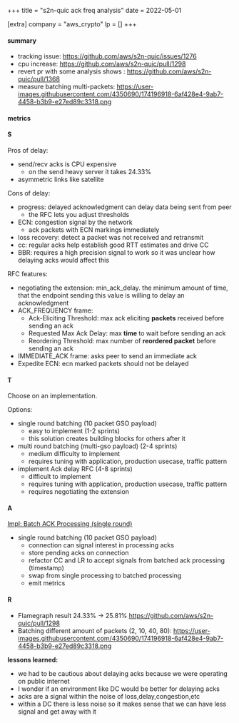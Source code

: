 +++
title = "s2n-quic ack freq analysis"
date = 2022-05-01

[extra]
company = "aws_crypto"
lp = []
+++

#### summary
- tracking issue: https://github.com/aws/s2n-quic/issues/1276
- cpu increase: https://github.com/aws/s2n-quic/pull/1298
- revert pr with some analysis shows : https://github.com/aws/s2n-quic/pull/1368
- measure batching multi-packets: https://user-images.githubusercontent.com/4350690/174196918-6af428e4-9ab7-4458-b3b9-e27ed89c3318.png

#### metrics

#### S
Pros of delay:
- send/recv acks is CPU expensive
  - on the send heavy server it takes 24.33%
- asymmetric links like satellite

Cons of delay:
- progress: delayed acknowledgment can delay data being sent from peer
  - the RFC lets you adjust thresholds
- ECN: congestion signal by the network
  - ack packets with ECN markings immediately
- loss recovery: detect a packet was not received and retransmit
- cc: regular acks help establish good RTT estimates and drive CC
- BBR: requires a high precision signal to work so it was unclear how delaying
  acks would affect this

RFC features:
- negotiating the extension: min_ack_delay. the minimum amount of time, that the
  endpoint sending this value is willing to delay an acknowledgment
- ACK_FREQUENCY frame:
  - Ack-Eliciting Threshold: max ack eliciting **packets** received before sending an ack
  - Requested Max Ack Delay:  max **time** to wait before sending an ack
  - Reordering Threshold: max number of **reordered packet** before sending an ack
- IMMEDIATE_ACK frame: asks peer to send an immediate ack
- Expedite ECN: ecn marked packets should not be delayed

#### T
Choose on an implementation.

Options:
- single round batching (10 packet GSO payload)
  - easy to implement (1-2 sprints)
  - this solution creates building blocks for others after it
- multi round batching (multi-gso payload) (2-4 sprints)
  - medium difficulty to implement
  - requires tuning with application, production usecase, traffic pattern
- implement Ack delay RFC (4-8 sprints)
  - difficult to implement
  - requires tuning with application, production usecase, traffic pattern
  - requires negotiating the extension

#### A
[Impl: Batch ACK Processing (single round)](https://github.com/aws/s2n-quic/issues/1277)

- single round batching (10 packet GSO payload)
  - connection can signal interest in processing acks
  - store pending acks on connection
  - refactor CC and LR to accept signals from batched ack processing (timestamp)
  - swap from single processing to batched processing
  - emit metrics

#### R
- Flamegraph result 24.33% -> 25.81% https://github.com/aws/s2n-quic/pull/1298
- Batching different amount of packets (2, 10, 40, 80): https://user-images.githubusercontent.com/4350690/174196918-6af428e4-9ab7-4458-b3b9-e27ed89c3318.png

**lessons learned:**
- we had to be cautious about delaying acks because we were operating on public
  internet
- I wonder if an environment like DC would be better for delaying acks
- acks are a signal within the noise of loss,delay,congestion,etc
- within a DC there is less noise so it makes sense that we can have less signal
  and get away with it

